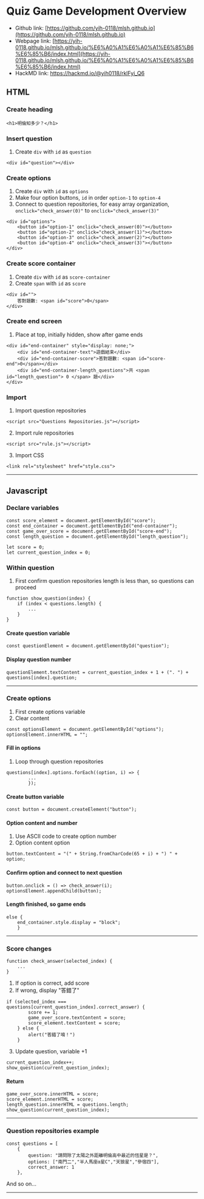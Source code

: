 # Quiz Game Development Overview

-   Github link: [https://github.com/yih-0118/mlsh.github.io](https://github.com/yih-0118/mlsh.github.io)
-   Webpage link: [https://yih-0118.github.io/mlsh.github.io/%E6%A0%A1%E6%A0%A1%E6%85%B6%E6%85%B6/index.html](https://yih-0118.github.io/mlsh.github.io/%E6%A0%A1%E6%A0%A1%E6%85%B6%E6%85%B6/index.html)
-   HackMD link: https://hackmd.io/@yih0118/rklFyi_Q6

## HTML
### Create heading
```xml=
<h1>明倫知多少？</h1>
```
### Insert question
1.  Create `div` with `id` as `question`
```xml=
<div id="question"></div>
```
### Create options
1.  Create `div` with `id` as `options`
2.  Make four option buttons, `id` in order `option-1` to `option-4`
3.  Connect to question repositories, for easy array organization, `onclick="check_answer(0)"` to `onclick="check_answer(3)"`

```xml=
<div id="options">
    <button id="option-1" onclick="check_answer(0)"></button>
    <button id="option-2" onclick="check_answer(1)"></button>         
    <button id="option-3" onclick="check_answer(2)"></button>
    <button id="option-4" onclick="check_answer(3)"></button>
</div>
```
### Create score container

1.  Create `div` with `id` as `score-container`
2.  Create `span` with `id` as `score`

```xml=
<div id="">
    答對題數: <span id="score">0</span>
</div>
```
### Create end screen
1.  Place at top, initially hidden, show after game ends

```xml=
<div id="end-container" style="display: none;">
    <div id="end-container-text">遊戲結束</div>
    <div id="end-container-score">答對題數: <span id="score-end">0</span></div>
    <div id="end-container-length_questions">共 <span id="length_question"> 0 </span> 題</div>
</div>
```
### Import 
1. Import question repositories

```xml=
<script src="Questions Repositories.js"></script>
```
2. Import rule repositories

```xml=
<script src="rule.js"></script>
```
3. Import CSS
```xml=
<link rel="stylesheet" href="style.css">
```
---
## Javascript
### Declare variables
```javascript=
const score_element = document.getElementById("score");
const end_container = document.getElementById("end-container");
const game_over_score = document.getElementById("score-end");
const length_question = document.getElementById("length_question");

let score = 0; 
let current_question_index = 0; 
```
### Within question

1. First confirm question repositories length is less than, so questions can proceed

```javascript=
function show_question(index) {
    if (index < questions.length) {
        ...
    }
}
```
#### Create question variable
```javascript=
const questionElement = document.getElementById("question");
```
#### Display question number
```javascript=
questionElement.textContent = current_question_index + 1 + (". ") + questions[index].question; 
```
---
### Create options
1.  First create options variable
2.  Clear content

```javascript=
const optionsElement = document.getElementById("options");
optionsElement.innerHTML = "";
```
#### Fill in options
1.  Loop through question repositories

```javascript=
questions[index].options.forEach((option, i) => {
        ...
        });
```
#### Create button variable
```javascript=
const button = document.createElement("button");
```
#### Option content and number
1.  Use ASCII code to create option number
2.  Option content option

```javascript=
button.textContent = "(" + String.fromCharCode(65 + i) + ") " + option;
```
#### Confirm option and connect to next question
```javascript=
button.onclick = () => check_answer(i);
optionsElement.appendChild(button);
```
#### Length finished, so game ends
```javascript=
else {
    end_container.style.display = "block";
    }
```
---
### Score changes
```javascript=
function check_answer(selected_index) {
    ...
}
```
1.  If option is correct, add score
2.  If wrong, display "答錯了"

```javascript=
if (selected_index === questions[current_question_index].correct_answer) {
        score += 1;
        game_over_score.textContent = score;
        score_element.textContent = score;
    } else {
        alert("答錯了唷！")
    }
```
3.  Update question, variable +1
```javascript=
current_question_index++;
show_question(current_question_index);
```

#### Return
```javascript=
game_over_score.innerHTML = score;
score_element.innerHTML = score;
length_question.innerHTML = questions.length;
show_question(current_question_index);
```
---
### Question repositories example
```javascript=
const questions = [
    {
        question: "請問除了太陽之外距離明倫高中最近的恆星是？",
        options: ["南門二","半人馬座α星C","天狼星","參宿四"],
        correct_answer: 1
    },
```
And so on...

---
